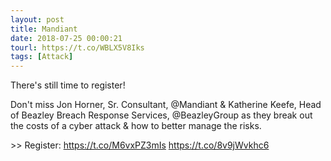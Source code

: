```yaml
---
layout: post
title: Mandiant
date: 2018-07-25 00:00:21
tourl: https://t.co/WBLX5V8Iks
tags: [Attack]
---
```

There's still time to register! 

Don't miss Jon Horner, Sr. Consultant, @Mandiant &amp; Katherine Keefe, Head of Beazley Breach Response Services, @BeazleyGroup as they break out the costs of a cyber attack &amp;  how to better manage the risks. 

&gt;&gt; Register: https://t.co/M6vxPZ3mIs https://t.co/8v9jWvkhc6